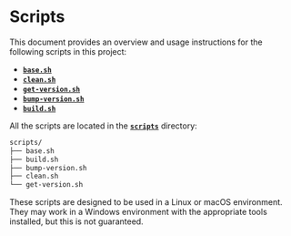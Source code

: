 # Scripts

This document provides an overview and usage instructions for the following scripts in this project:

- [**`base.sh`**](./1.base.md)
- [**`clean.sh`**](./2.clean.md)
- [**`get-version.sh`**](./3.get-version.md)
- [**`bump-version.sh`**](./4.bump-version.md)
- [**`build.sh`**](./5.build.md)

All the scripts are located in the [**`scripts`**](../../scripts) directory:

```txt
scripts/
├── base.sh
├── build.sh
├── bump-version.sh
├── clean.sh
└── get-version.sh
```

These scripts are designed to be used in a Linux or macOS environment. They may work in a Windows environment with the appropriate tools installed, but this is not guaranteed.
